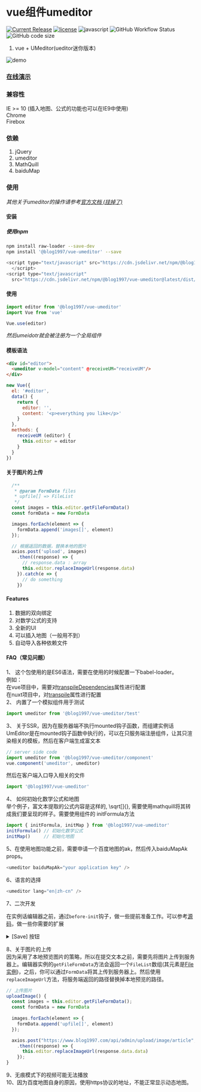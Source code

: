 # vue组件umeditor
[![Current Release](https://img.shields.io/npm/v/@blog1997/vue-umeditor)](https://www.npmjs.com/package/@blog1997/vue-umeditor)
[![license](https://img.shields.io/github/license/youLookLikeDelicious/vue-umeditor)](https://github.com/youLookLikeDelicious/vue-umeditor/blob/master/LICENSE.md)
![javascript](https://img.shields.io/github/languages/top/youLookLIkeDelicious/vue-umeditor)
![GitHub Workflow Status](https://img.shields.io/github/workflow/status/youLookLikeDelicious/vue-umeditor/npm-publish)
![GitHub code size](https://img.shields.io/github/languages/code-size/youLookLikeDelicious/vue-umeditor)

1. vue + UMeditor(ueditor迷你版本)

![demo](https://img.wenhairu.com/images/2020/11/19/WaAtG.png)
### [在线演示](https://www.chaosxy.com/archives/vue-umeditor.html)

### 兼容性
IE >= 10 (插入地图、公式的功能也可以在IE9中使用)  
Chrome  
Firebox

### 依赖
1. jQuery
2. umeditor
3. MathQuill
4. baiduMap
### 使用
*其他关于umeditor的操作请参考[官方文档 (挂掉了)](http://ueditor.baidu.com/website/umeditor.html)*

#### 安装
##### 使用npm
```bash
npm install raw-loader --save-dev
npm install '@blog1997/vue-umeditor' --save
```
```javascript
<script type="text/javascript" src="https://cdn.jsdelivr.net/npm/@blog1997/vue-umeditor@latest/dist/main.bundle.js">
  </script>
<script type="text/javascript"
  src="https://cdn.jsdelivr.net/npm/@blog1997/vue-umeditor@latest/dist/vendors~main.bundle.js"></script>
```
#### 使用
```javascript
import editor from '@blog1997/vue-umeditor'
import Vue from 'vue'

Vue.use(editor)
```
_然后umeidotr就会被注册为一个全局组件_


#### 模板语法
```html
<div id="editor">
  <umeditor v-model="content" @receiveUM="receiveUM"/>
</div>
```

```javascript
new Vue({
  el: '#editor',
  data() {
    return {
      editor: '',
      content: '<p>everything you like</p>'
    }
  },
  methods: {
    receiveUM (editor) {
      this.editor = editor
    }
  }
})
```
#### 关于图片的上传
```javascript
  /**
   * @param FormData files
   * upfile[] => FileList
   */
  const images = this.editor.getFileFormData()
  const formData = new FormData

  images.forEach(element => {
    formData.append('images[]', element)
  });

  // 根据返回的数据，替换本地的图片
  axios.post('upload', images)
    .then((response) => {
      // response.data : array
      this.editor.replaceImageUrl(response.data)
    }).catch(e => {
      // do something
    })
```
#### Features
1. 数据的双向绑定
2. 对数学公式的支持
3. 全新的UI
4. 可以插入地图（一般用不到）
5. 自动导入各种依赖文件

#### FAQ（常见问题）
1、 这个包使用的是ES6语法，需要在使用的时候配置一下babel-loader。  
例如：  
在vue项目中，需要对[transpileDependencies](https://cli.vuejs.org/zh/config/#transpiledependencies)属性进行配置  
在nuxt项目中，对[transpile](https://zh.nuxtjs.org/api/configuration-build/#transpile)属性进行配置    
2、 内置了一个模拟组件用于测试
```javascript
import umeditor from '@blog1997/vue-umeditor/test'
```
3、 关于SSR，因为在服务器端不执行mounted钩子函数，而组建实例话UmEditor是在mounted钩子函数中执行的，可以在只服务端注册组件，让其只渲染相关的模板，然后在客户端生成富文本
```javascript
// server side code
import umeditor from '@blog1997/vue-umeditor/component'
vue.component('umeditor', umeditor)
```
然后在客户端入口导入相关的文件
```javascript
import '@blog1997/vue-umeditor'
```
4、 如何初始化数学公式和地图  
举个例子，富文本提取的公式内容是这样的, \sqrt[]{}, 需要使用mathquill将其转成我们要呈现的样子。需要使用组件的 initFormula方法
```javascript
import { initFormula, initMap } from '@blog1997/vue-umeditor'
initFormula() // 初始化数学公式
initMap()     // 初始化地图
```
5、在使用地图功能之前，需要申请一个百度地图的ak，然后传入baiduMapAk props。
```javascript
<umeditor baiduMapAk="your application key" />
```
6、语言的选择
```javascript
<umeditor lang="en|zh-cn" />
```
7、二次开发

在实例话编辑器之前，通过`before-init`钩子，做一些提前准备工作。可以参考[源码](https://github.com/fex-team/umeditor/tree/master/_examples)，做一些你需要的扩展

<details>
	  <summary>[Save] 按钮</summary>
	  
```html
	<umeditor @before-init="beforeInit"></umeditor>
```

```javascript
	beforeInit() {
      UM.registerUI("save", function (name) {
        //该方法里的this指向编辑器实例
        var me = this,
          //实例化一个UMEDITOR提供的按钮对象
          $button = $.eduibutton({
            //按钮icon的名字， 在这里会生成一个“edui-icon-save”的className的icon box，
            //用户可以重写该className的background样式来更改icon的图标
            //覆盖示例见btn.css
            icon: "icofont-architecture-alt",
            title: me.options.lang === "zh-cn" ? "保存" : "save",
            click: function () {
              //在这里处理按钮的点击事件
              //点击之后执行save命令
              me.execCommand(name);
            },
          });

        //在这里处理保存按钮的状态反射
        me.addListener("selectionchange", function () {
          //检查当前的编辑器状态是否可以使用save命令
          var state = this.queryCommandState(name);

          //如果状态表示是不可用的( queryCommandState()的返回值为-1 )， 则要禁用该按钮
          $button
            .edui()
            .disabled(state == -1)
            .active(state == 1);
        });
        //返回该按钮对象后， 该按钮将会被附加到工具栏上
        return $button;
      });
      console.log(UM.Editor.prototype)
      // 默认载入自定义的 菜单
      UMEDITOR_CONFIG.toolbar.push("save");
    },
```
</details>

8、关于图片的上传  
因为采用了本地预览图片的策略，所以在提交文本之前，需要先将图片上传到服务器上。编辑器实例的`getFileFormData`方法会返回一个`FileList`数组(其元素是[File 实例](https://developer.mozilla.org/zh-CN/docs/Web/API/File))，之后，你可以通过``FormData``将其上传到服务器上。然后使用`replaceImageUrl`方法，将服务端返回的路径替换掉本地预览的路径。  


```javascript
// 上传图片
uploadImage() {
  const images = this.editor.getFileFormData();
  const formData = new FormData
  
  images.forEach(element => {
    formData.append('upfile[]', element)
  });

  axios.post("https://www.blog1997.com/api/admin/upload/image/article", formData)
    .then((response) => {
      this.editor.replaceImageUrl(response.data.data)
    });
}
```
9、无痕模式下的视频可能无法播放  
10、因为百度地图自身的原因，使用https协议的地址，不能正常显示动态地图。
